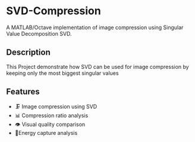 # SVD-Compression
A MATLAB/Octave implementation of image compression using Singular Value Decomposition SVD.

## Description
This Project demonstrate how SVD can be used for image compression by keeping only the most biggest singular values

## Features
- 🗜️ Image compression using SVD
- 📊 Compression ratio analysis
- 👁️ Visual quality comparison
- 🔋Energy capture analysis

